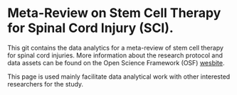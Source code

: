 # Meta-Review on Stem Cell Therapy for Spinal Cord Injury (SCI).
This git contains the data analytics for a meta-review of stem cell therapy for spinal cord injuries. More information about the research protocol and data assets can be found on the Open Science Framework (OSF) [wesbite](https://osf.io/qz5fu).

This page is used mainly facilitate data analytical work with other interested researchers for the study.



